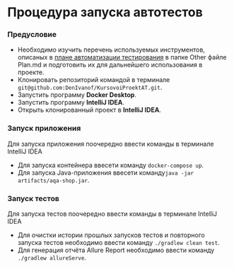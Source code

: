 # Процедура запуска автотестов

### Предусловие

* Необходимо изучить перечень используемых инструментов, описаных в [плане автоматизации тестирования](./Other/Plan.md)
  в папке Other файле Plan.md и подготовить их для дальнейшего использования в проекте.
* Клонировать репозиторий командой в терминале `git@github.com:DenIvanof/KursovoiProektAT.git`.
* Запустить программу  **Docker Desktop**.
* Запустить программу  **IntelliJ IDEA**.
* Открыть клонированный проект в **IntelliJ IDEA**.

### Запуск приложения

Для запуска приложения поочередно ввести команды в терминале IntelliJ IDEA

* Для запуска контейнера ввесети команду `docker-compose up`.
* Для запуска Java-приложения ввесети команду`java -jar artifacts/aqa-shop.jar`.

### Запуск тестов

Для запуска тестов поочередно ввести команды в терминале IntelliJ IDEA

* Для очистки истории прошлых запусков тестов и повторного запуска тестов необходимо ввести
  команду `./gradlew clean test`.
* Для генерация отчёта Allure Report необходимо ввести команду `./gradlew allureServe`.
           
